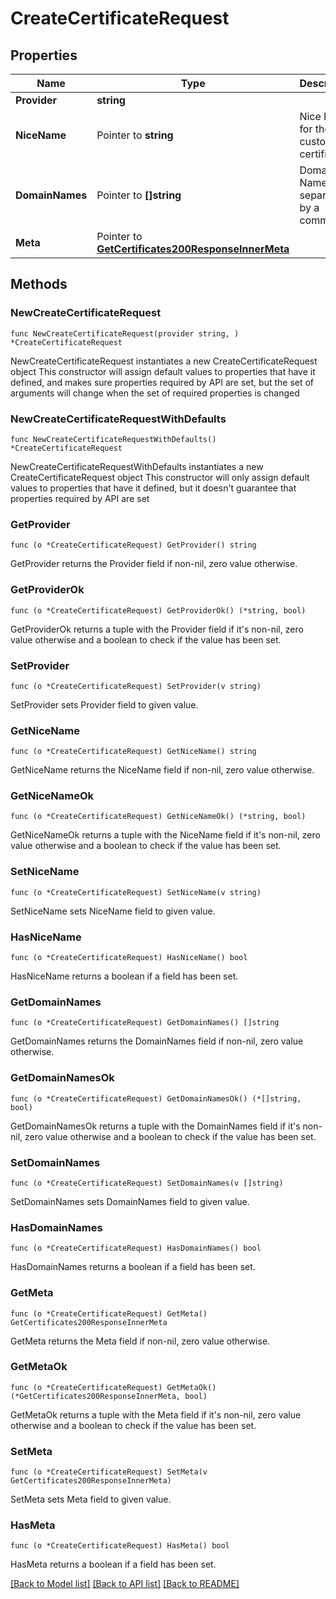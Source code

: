 # CreateCertificateRequest

## Properties

Name | Type | Description | Notes
------------ | ------------- | ------------- | -------------
**Provider** | **string** |  | 
**NiceName** | Pointer to **string** | Nice Name for the custom certificate | [optional] 
**DomainNames** | Pointer to **[]string** | Domain Names separated by a comma | [optional] 
**Meta** | Pointer to [**GetCertificates200ResponseInnerMeta**](GetCertificates200ResponseInnerMeta.md) |  | [optional] 

## Methods

### NewCreateCertificateRequest

`func NewCreateCertificateRequest(provider string, ) *CreateCertificateRequest`

NewCreateCertificateRequest instantiates a new CreateCertificateRequest object
This constructor will assign default values to properties that have it defined,
and makes sure properties required by API are set, but the set of arguments
will change when the set of required properties is changed

### NewCreateCertificateRequestWithDefaults

`func NewCreateCertificateRequestWithDefaults() *CreateCertificateRequest`

NewCreateCertificateRequestWithDefaults instantiates a new CreateCertificateRequest object
This constructor will only assign default values to properties that have it defined,
but it doesn't guarantee that properties required by API are set

### GetProvider

`func (o *CreateCertificateRequest) GetProvider() string`

GetProvider returns the Provider field if non-nil, zero value otherwise.

### GetProviderOk

`func (o *CreateCertificateRequest) GetProviderOk() (*string, bool)`

GetProviderOk returns a tuple with the Provider field if it's non-nil, zero value otherwise
and a boolean to check if the value has been set.

### SetProvider

`func (o *CreateCertificateRequest) SetProvider(v string)`

SetProvider sets Provider field to given value.


### GetNiceName

`func (o *CreateCertificateRequest) GetNiceName() string`

GetNiceName returns the NiceName field if non-nil, zero value otherwise.

### GetNiceNameOk

`func (o *CreateCertificateRequest) GetNiceNameOk() (*string, bool)`

GetNiceNameOk returns a tuple with the NiceName field if it's non-nil, zero value otherwise
and a boolean to check if the value has been set.

### SetNiceName

`func (o *CreateCertificateRequest) SetNiceName(v string)`

SetNiceName sets NiceName field to given value.

### HasNiceName

`func (o *CreateCertificateRequest) HasNiceName() bool`

HasNiceName returns a boolean if a field has been set.

### GetDomainNames

`func (o *CreateCertificateRequest) GetDomainNames() []string`

GetDomainNames returns the DomainNames field if non-nil, zero value otherwise.

### GetDomainNamesOk

`func (o *CreateCertificateRequest) GetDomainNamesOk() (*[]string, bool)`

GetDomainNamesOk returns a tuple with the DomainNames field if it's non-nil, zero value otherwise
and a boolean to check if the value has been set.

### SetDomainNames

`func (o *CreateCertificateRequest) SetDomainNames(v []string)`

SetDomainNames sets DomainNames field to given value.

### HasDomainNames

`func (o *CreateCertificateRequest) HasDomainNames() bool`

HasDomainNames returns a boolean if a field has been set.

### GetMeta

`func (o *CreateCertificateRequest) GetMeta() GetCertificates200ResponseInnerMeta`

GetMeta returns the Meta field if non-nil, zero value otherwise.

### GetMetaOk

`func (o *CreateCertificateRequest) GetMetaOk() (*GetCertificates200ResponseInnerMeta, bool)`

GetMetaOk returns a tuple with the Meta field if it's non-nil, zero value otherwise
and a boolean to check if the value has been set.

### SetMeta

`func (o *CreateCertificateRequest) SetMeta(v GetCertificates200ResponseInnerMeta)`

SetMeta sets Meta field to given value.

### HasMeta

`func (o *CreateCertificateRequest) HasMeta() bool`

HasMeta returns a boolean if a field has been set.


[[Back to Model list]](../README.md#documentation-for-models) [[Back to API list]](../README.md#documentation-for-api-endpoints) [[Back to README]](../README.md)


